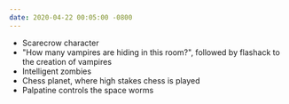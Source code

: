 ```yaml
---
date: 2020-04-22 00:05:00 -0800
---
```

- Scarecrow character
- "How many vampires are hiding in this room?",  followed by flashack to the creation of vampires
- Intelligent zombies
- Chess planet, where high stakes chess is played
- Palpatine controls the space worms
